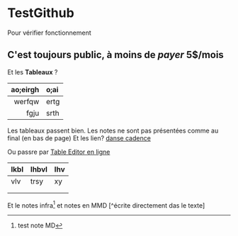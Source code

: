 TestGithub
==========

Pour vérifier fonctionnement

## C'est toujours public, à moins de *payer* 5$/mois

Et les **Tableaux** ?

ao;eirgh|o;ai
---:|:---
werfqw|ertg
fgju|srth

Les tableaux passent bien. Les notes ne sont pas présentées comme au final (en bas de page)
Et les lien? [danse cadence](http://www.danse.qc.ca)


Ou passre par [Table Editor en ligne](http://truben.no/table/)

| lkbl | lhbvl | lhv |
| ---- | ----- | --- |
| vlv  | trsy  | xy  |
|      |       |     |
|      |       |     |

Et le notes infra[^1] et notes en MMD [^écrite directement das le texte]









[^1]: test note MD

